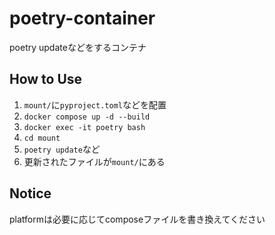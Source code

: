 # poetry-container
poetry updateなどをするコンテナ

## How to Use

1. `mount/`に`pyproject.toml`などを配置
2. `docker compose up -d --build`
3. `docker exec -it poetry bash`
4. `cd mount`
5. `poetry update`など
6. 更新されたファイルが`mount/`にある

## Notice

platformは必要に応じてcomposeファイルを書き換えてください
